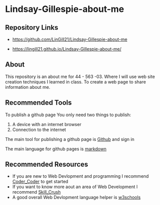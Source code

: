 # Lindsay-Gillespie-about-me
## Repository Links
* https://github.com/LinGill21/Lindsay-Gillespie-about-me

* https://lingill21.github.io/Lindsay-Gillespie-about-me/

## About
This repository is an about me for 44 - 563 -03. Where I will use web site creation techniques I learned in class. To create a web
page to share information about me.

## Recommended Tools
To publish a github page
You only need two things to publish:
1. A device with an internet browser
1. Connection to the internet

The main tool for publishing a github page is [Github]("https://github.com") and sign in

The main language for github pages is [markdown]("https://help.github.com/en/github/writing-on-github/basic-writing-and-formatting-syntax")

## Recommended Resources
* If you are new to Web Devlopment and programming I recommend [Coder_Coder]("https://coder-coder.com/learn-web-development/") to get started
* If you want to know more aout an area of Web Development I recommend [Skill_Crush]("https://skillcrush.com/2018/05/25/how-to-become-a-web-developer/")
* A good overall Web Devlopment language helper is [w3schools]("https://www.w3schools.com/")



